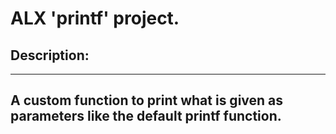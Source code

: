 # ALX 'printf' project.

## Description:
--------------------------

 A custom function to print what is given as parameters like the default printf function.
--------------------------
